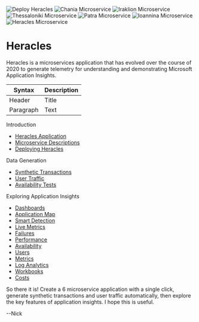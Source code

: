 ![Deploy Heracles](https://github.com/nikkh/heracles-ai/workflows/Deploy%20Heracles/badge.svg) ![Chania Microservice](https://github.com/nikkh/heracles-ai/workflows/Chania%20Microservice/badge.svg) ![Iraklion Microservice](https://github.com/nikkh/heracles-ai/workflows/Iraklion%20Microservice/badge.svg) ![Thessaloniki Microservice](https://github.com/nikkh/heracles-ai/workflows/Thessaloniki%20Microservice/badge.svg) ![Patra Microservice](https://github.com/nikkh/heracles-ai/workflows/Patra%20Microservice/badge.svg) ![Ioannina Microservice](https://github.com/nikkh/heracles-ai/workflows/Ioannina%20Microservice/badge.svg) ![Heracles Microservice](https://github.com/nikkh/heracles-ai/workflows/Heracles%20Microservice/badge.svg)

# Heracles

Heracles is a microservices application that has evolved over the course of 2020 to generate telemetry for understanding and demonstrating Microsoft Application Insights.

| Syntax      | Description |
| ----------- | ----------- |
| Header      | Title       |
| Paragraph   | Text        |

Introduction
- [Heracles Application](heracles-application.md)
- [Microservice Descriptions](microservice-descriptions.md)
- [Deploying Heracles](deploying-heracles.md)

Data Generation
- [Synthetic Transactions](data-gen-synthetic.md)
- [User Traffic](data-gen-user-traffic.md)
- [Availability Tests](data-gen-availability-tests.md)

Exploring Application Insights
- [Dashboards](ai-dashboards.md)
- [Application Map](ai-application-map.md)
- [Smart Detection](ai-smart-detection.md)
- [Live Metrics](ai-live-metrics.md)
- [Failures](ai-failures.md)
- [Performance](ai-perfromance.md)
- [Availability](ai-availability.md)
- [Users](ai-users.md)
- [Metrics](ai-metrics.md)
- [Log Analytics](ai-log-analytics.md)
- [Workbooks](ai-workbooks.md)
- [Costs](ai-costs.md)

So there it is!  Create a 6 microservice application with a single click, generate synthetic transactions and user traffic automatically, then explore the key features of application insights.  I hope this is useful.

--Nick
